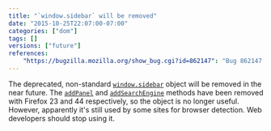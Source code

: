 ```yaml
---
title: "`window.sidebar` will be removed"
date: "2015-10-25T22:07:00-07:00"
categories: ["dom"]
tags: []
versions: ["future"]
references:
    "https://bugzilla.mozilla.org/show_bug.cgi?id=862147": "Bug 862147 - drop support for window.sidebar"
---
```

The deprecated, non-standard [`window.sidebar`](https://developer.mozilla.org/en-US/docs/Web/API/window.sidebar) object will be removed in the near future. The [`addPanel`](https://www.fxsitecompat.com/en-US/docs/2013/ability-to-add-a-sidebar-panel-has-been-dropped/) and [`addSearchEngine`](https://www.fxsitecompat.com/en-US/docs/2015/sherlock-search-plugin-is-no-longer-supported/) methods have been removed with Firefox 23 and 44 respectively, so the object is no longer useful. However, apparently it's still used by some sites for browser detection. Web developers should stop using it.
